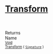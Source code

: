 # [Transform](./UniformScale-100663845.md)


<br><br>
Returns<img width=542/>Name
<br>
<sub>[Void](https://docs.microsoft.com/en-us/dotnet/api/System.Void)</sub><img width=500/><sub>[Transform](./UniformScale-100663845.md) ( [`Signature`](./../../../../Signature.md) )</sub><br>


